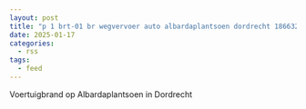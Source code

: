 ```yaml
---
layout: post
title: "p 1 brt-01 br wegvervoer auto albardaplantsoen dordrecht 186632"
date: 2025-01-17
categories: 
  - rss
tags: 
  - feed
---
```


Voertuigbrand op Albardaplantsoen in Dordrecht
